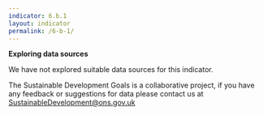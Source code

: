 ```yaml
---
indicator: 6.b.1
layout: indicator
permalink: /6-b-1/
---
```

**Exploring data sources**   

We have not explored suitable data sources for this indicator. 

The Sustainable Development Goals is a collaborative project, if you have any feedback or suggestions for data please contact us at <SustainableDevelopment@ons.gov.uk>
